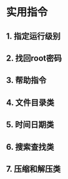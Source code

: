 # 实用指令

## 1. 指定运行级别



## 2. 找回root密码



## 3. 帮助指令



## 4. 文件目录类



## 5. 时间日期类



## 6. 搜索查找类



## 7. 压缩和解压类





